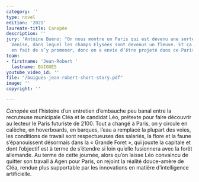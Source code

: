 ```yaml
---
category: ''
type: novel
edition: '2021'
laureate-title: Canopée
description: ''
jury: 'Antoine Buéno: "On nous montre un Paris qui est devenu une sorte de petite
  Venise, dans lequel les champs Elysées sont devenus un fleuve. Et ça donne envie
  en fait de s’y promener, donc on a envie d’être projeté dans ce Paris futuriste."'
team:
- firstname: 'Jean-Robert '
  lastname: BUIGUES
youtube_video_id: ''
file: "/buigues-jean-robert-short-story.pdf"
image: ''
copyright: ''

---
```

_Canopée_ est l’histoire d’un entretien d’embauche peu banal entre la recruteuse municipale Cléa et le candidat Léo, prétexte pour faire découvrir au lecteur le Paris futuriste de 2100. Tout a changé à Paris, on y circule en calèche, en hoverboards, en barques, l’eau a remplacé la plupart des voies, les conditions de travail sont respectueuses des salariés, la flore et la faune s’épanouissent désormais dans la « Grande Foret », qui jouxte la capitale et dont l’objectif est à terme de s’étendre si loin qu’elle fusionnera avec la forêt allemande. Au terme de cette journée, alors qu’on laisse Léo convaincu de quitter son travail à Agen pour Paris, on rejoint la réalité douce-amère de Cléa, rendue plus supportable par les innovations en matière d’intelligence artificielle.